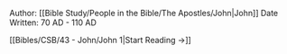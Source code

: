Author: [[Bible Study/People in the Bible/The Apostles/John|John]]
Date Written: 70 AD - 110 AD

[[Bibles/CSB/43 - John/John 1|Start Reading →]]